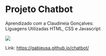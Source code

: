 # Projeto Chatbot


Aprendizado com a Claudineia Gonçalves:  
Liguagens Utilizadas
HTML,
CSS e
Javascript

<p align="lift">
  <a align="center" href="https://github.com/DenverCoder1/readme-typing-svg"><img src="https://readme-typing-svg.herokuapp.com?&font=IBM+Plex+Sans&color=#00ff00&size=25&lines=CHATBOT" /></a>
</p>

Link: https://gabieusa.github.io/chatbot/

<div>
  
